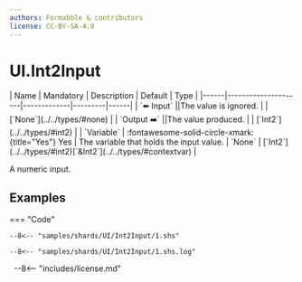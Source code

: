 ```yaml
---
authors: Formabble & contributors
license: CC-BY-SA-4.0
---
```



# UI.Int2Input

<div class="sh-parameters" markdown="1">
| Name | Mandatory | Description | Default | Type |
|------|---------------------|-------------|---------|------|
| `⬅️ Input` ||The value is ignored. | | [`None`](../../types/#none) |
| `Output ➡️` ||The value produced. | | [`Int2`](../../types/#int2) |
| `Variable` | :fontawesome-solid-circle-xmark:{title="Yes"} Yes  | The variable that holds the input value. | `None` | [`Int2`](../../types/#int2)[`&Int2`](../../types/#contextvar) |

</div>

A numeric input.

## Examples

=== "Code"

  ```x86asm linenums="1"
  --8<-- "samples/shards/UI/Int2Input/1.shs"
  ```

  ```
  --8<-- "samples/shards/UI/Int2Input/1.shs.log"
  ```
&nbsp;
--8<-- "includes/license.md"

